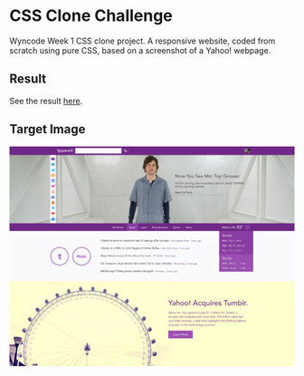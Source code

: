 # CSS Clone Challenge
Wyncode Week 1 CSS clone project. A responsive website, coded from scratch using pure CSS, based on a screenshot of a Yahoo! webpage.

## Result
See the result [here](https://mr-bean.netlify.app).

## Target Image
![Yahoo! page screenshot](/yahoo_eisenberg.jpg)



